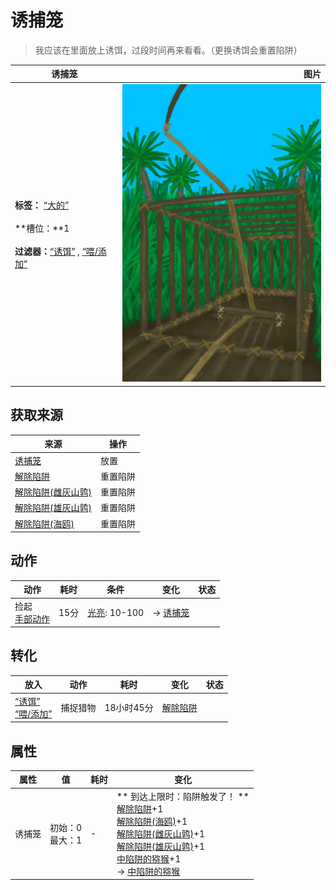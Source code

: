 # 诱捕笼  
> 我应该在里面放上诱饵，过段时间再来看看。（更换诱饵会重置陷阱）  
  
  诱捕笼  |   图片   
 ----  |  ----:   
 **标签：**	[“大的”](tag_Large.md)<br><br>**槽位：**1<br><br>**过滤器：**[“诱饵”](tag_Bait.md) , [“喂/添加”](tag_Feed.md)  |  ![](Sprite/CagePlacedTrap.png)   
  
## 获取来源  
来源  |  操作  
----  |  ----  
[诱捕笼](CageTrap.md)  |  放置  
[解除陷阱](CageTrapPlacedTriggered.md)  |  重置陷阱  
[解除陷阱(雌灰山鹑)](CageTrapPlacedTriggeredPartridgeFemale.md)  |  重置陷阱  
[解除陷阱(雄灰山鹑)](CageTrapPlacedTriggeredPartridgeMale.md)  |  重置陷阱  
[解除陷阱(海鸥)](CageTrapPlacedTriggeredSeagull.md)  |  重置陷阱  
## 动作  
动作  |  耗时  |  条件  |  变化  |  状态  
----  |  ----  |  ----  |  ----  |  ----  
捡起<br>[手部动作](HandAction.md)  |  15分  |  [光亮](Light.md): 10-100  |  → [诱捕笼](CageTrap.md)  |    
## 转化  
放入  |  动作  |  耗时  |  变化  |  状态  
----  |  ----  |  ----  |  ----  |  ----  
[“诱饵”](tag_Bait.md)<br>[“喂/添加”](tag_Feed.md)  |  捕捉猎物  |  18小时45分  |  [解除陷阱](CageTrapPlacedTriggered.md)  |    
## 属性   
属性  |  值  |  耗时  |  变化  
----  |  ----  |  ----  |  ----  
诱捕笼  |  初始：0<br>最大：1  |  -  |  ** 到达上限时：陷阱触发了！ **<br>[解除陷阱](CageTrapPlacedTriggered.md)+1 <br>[解除陷阱(海鸥)](CageTrapPlacedTriggeredSeagull.md)+1 <br>[解除陷阱(雌灰山鹑)](CageTrapPlacedTriggeredPartridgeFemale.md)+1 <br>[解除陷阱(雄灰山鹑)](CageTrapPlacedTriggeredPartridgeMale.md)+1 <br>[中陷阱的猕猴](CageTrapMacaque.md)+1 <br>→ [中陷阱的猕猴](CageTrapMacaque.md)  
